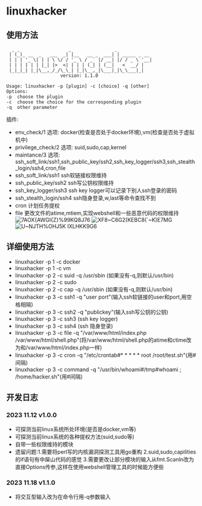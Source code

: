 # linuxhacker
## 使用方法
```
  _ _                  _                _             
 | (_)_ __  _   ___  _| |__   __ _  ___| | _____ _ __ 
 | | | '_ \| | | \ \/ / '_ \ / _` |/ __| |/ / _ \ '__|
 | | | | | | |_| |>  <| | | | (_| | (__|   <  __/ |   
 |_|_|_| |_|\__,_/_/\_\_| |_|\__,_|\___|_|\_\___|_|
    				version: 1.1.0

Usage: linuxhacker -p [plugin] -c [choice] -q [other]
Options:
-p	choose the plugin
-c	choose the choice for the corresponding plugin
-q	other parameter
```
插件:
- env_check/1  选项: docker(检查是否处于docker环境),vm(检查是否处于虚拟机中)
- privilege_check/2 选项: suid,sudo,cap,kernel
- maintance/3 选项: ssh_soft_link/ssh1,ssh_public_key/ssh2,ssh_key_logger/ssh3,ssh_stealth_login/ssh4,cron,file
- ssh_soft_link/ssh1 ssh软链接权限维持
- ssh_public_key/ssh2 ssh写公钥权限维持
- ssh_key_logger/ssh3 ssh key logger可以记录下别人ssh登录的密码
- ssh_stealth_login/ssh4 ssh隐身登录,w,last等命令查找不到
- cron 计划任务提权
- file 更改文件的atime,mtiem,实现webshell和一些恶意代码的权限维持
![7AOX{AWGI{Z`}%99`KQ8J76](https://github.com/TheBeastofwar/linuxhacker/assets/117450378/da5e7746-a74b-4f97-9a93-c40159d67536)
![XF8~C6G2(KEBC8(`~K)E7MG](https://github.com/TheBeastofwar/linuxhacker/assets/117450378/7e2f3549-90d3-410e-a4c6-d8e3a74d5c68)
![U~NJTH%OHJ5K IXLHKK9G6](https://github.com/TheBeastofwar/linuxhacker/assets/117450378/a43b5abe-5016-4b70-87fc-3f8358875fa9)
## 详细使用方法
- linuxhacker -p 1 -c docker
- linuxhacker -p 1 -c vm
- linuxhacker -p 2 -c suid -q /usr/sbin (如果没有-q,则默认/usr/bin)
- linuxhacker -p 2 -c sudo
- linuxhacker -p 2 -c cap -q /usr/sbin (如果没有-q,则默认/usr/bin)
- linuxhacker -p 3 -c ssh1 -q "user port"(输入ssh软链接的user和port,用空格相隔)
- linuxhacker -p 3 -c ssh2 -q "publickey"(输入ssh写公钥的公钥)
- linuxhacker -p 3 -c ssh3 (ssh key logger)
- linuxhacker -p 3 -c ssh4 (ssh  隐身登录)
- linuxhacker -p 3 -c file -q "/var/www/html/index.php /var/www/html/shell.php"(将/var/www/html/shell.php的atime和ctime改为和/var/www/html/index.php一样)
- linuxhacker -p 3 -c cron -q "/etc/crontab#*  *  *  *  * root /root/test.sh"(用#间隔)
- linuxhacker -p 3 -c command -q "/usr/bin/whoami#/tmp#whoami ; /home/hacker.sh"(用#间隔)
## 开发日志
### 2023 11.12 v1.0.0
- 可探测当前linux系统所处环境(是否是docker,vm等)
- 可探测当前linux系统的各种提权方法(suid,sudo等)
- 自带一些权限维持的模块
- 遗留问题:1.需要将perl写的内核漏洞探测工具用go重构 2.suid,sudo,capilities的if语句有中屎山代码的感觉 3.需要更改让部分模块的输入从fmt.Scanln改为直接Options传参,这样在使用webshell管理工具的时候能方便些

### 2023 11.18 v1.1.0
- 将交互型输入改为在命令行用-q参数输入